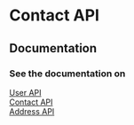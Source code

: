 # Contact API

## Documentation

### See the documentation on

<a href="https://github.com/HizkiaReppi/contact-api/blob/main/docs/user.md">User API</a>
<br />
<a href="https://github.com/HizkiaReppi/contact-api/blob/main/docs/contact.md">Contact API</a>
<br />
<a href="https://github.com/HizkiaReppi/contact-api/blob/main/docs/address.md">Address API</a>
